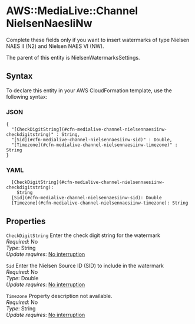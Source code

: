 # AWS::MediaLive::Channel NielsenNaesIiNw<a name="aws-properties-medialive-channel-nielsennaesiinw"></a>

Complete these fields only if you want to insert watermarks of type Nielsen NAES II \(N2\) and Nielsen NAES VI \(NW\)\.

The parent of this entity is NielsenWatermarksSettings\.

## Syntax<a name="aws-properties-medialive-channel-nielsennaesiinw-syntax"></a>

To declare this entity in your AWS CloudFormation template, use the following syntax:

### JSON<a name="aws-properties-medialive-channel-nielsennaesiinw-syntax.json"></a>

```
{
  "[CheckDigitString](#cfn-medialive-channel-nielsennaesiinw-checkdigitstring)" : String,
  "[Sid](#cfn-medialive-channel-nielsennaesiinw-sid)" : Double,
  "[Timezone](#cfn-medialive-channel-nielsennaesiinw-timezone)" : String
}
```

### YAML<a name="aws-properties-medialive-channel-nielsennaesiinw-syntax.yaml"></a>

```
  [CheckDigitString](#cfn-medialive-channel-nielsennaesiinw-checkdigitstring): 
    String
  [Sid](#cfn-medialive-channel-nielsennaesiinw-sid): Double
  [Timezone](#cfn-medialive-channel-nielsennaesiinw-timezone): String
```

## Properties<a name="aws-properties-medialive-channel-nielsennaesiinw-properties"></a>

`CheckDigitString`  <a name="cfn-medialive-channel-nielsennaesiinw-checkdigitstring"></a>
Enter the check digit string for the watermark  
*Required*: No  
*Type*: String  
*Update requires*: [No interruption](https://docs.aws.amazon.com/AWSCloudFormation/latest/UserGuide/using-cfn-updating-stacks-update-behaviors.html#update-no-interrupt)

`Sid`  <a name="cfn-medialive-channel-nielsennaesiinw-sid"></a>
Enter the Nielsen Source ID \(SID\) to include in the watermark  
*Required*: No  
*Type*: Double  
*Update requires*: [No interruption](https://docs.aws.amazon.com/AWSCloudFormation/latest/UserGuide/using-cfn-updating-stacks-update-behaviors.html#update-no-interrupt)

`Timezone`  <a name="cfn-medialive-channel-nielsennaesiinw-timezone"></a>
Property description not available\.  
*Required*: No  
*Type*: String  
*Update requires*: [No interruption](https://docs.aws.amazon.com/AWSCloudFormation/latest/UserGuide/using-cfn-updating-stacks-update-behaviors.html#update-no-interrupt)